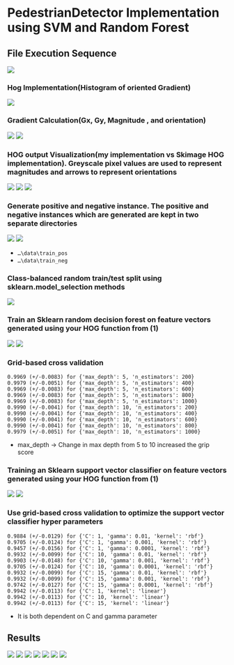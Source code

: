 # PedestrianDetector Implementation using SVM and Random Forest

## File Execution Sequence
![](data/Documentation/Image0.png)

### Hog Implementation(Histogram of oriented Gradient)
![](data/Documentation/HOGImplementaion.png)

### Gradient Calculation(Gx, Gy, Magnitude , and orientation)
![](data/Documentation/Image1.png)
![](data/Documentation/Image2.png)

### HOG output Visualization(my implementation vs Skimage HOG implementation). Greyscale pixel values are used to represent magnitudes and arrows to represent orientations
![](data/Documentation/Image3.png)
![](data/Documentation/Image4.png)
![](data/Documentation/Image5.png)
### Generate positive and negative instance. The positive and negative instances which are generated are kept in two separate directories 
![](data/Documentation/Image6.png)
![](data/Documentation/Image7_1.png)

- `…\data\train_pos`
- `…\data\train_neg`

### Class-balanced random train/test split using sklearn.model_selection methods
![](data/Documentation/Image7.png)

### Train an Sklearn random decision forest on feature vectors generated using your HOG function from (1)
![](data/Documentation/Image8.png)
![](data/Documentation/Image9.png)

### Grid-based cross validation

`0.9969 (+/-0.0083) for {'max_depth': 5, 'n_estimators': 200}`  
`0.9979 (+/-0.0051) for {'max_depth': 5, 'n_estimators': 400}`  
`0.9969 (+/-0.0083) for {'max_depth': 5, 'n_estimators': 600}`  
`0.9969 (+/-0.0083) for {'max_depth': 5, 'n_estimators': 800}`  
`0.9969 (+/-0.0083) for {'max_depth': 5, 'n_estimators': 1000}`  
`0.9990 (+/-0.0041) for {'max_depth': 10, 'n_estimators': 200}`  
`0.9990 (+/-0.0041) for {'max_depth': 10, 'n_estimators': 400}`  
`0.9990 (+/-0.0041) for {'max_depth': 10, 'n_estimators': 600}`  
`0.9990 (+/-0.0041) for {'max_depth': 10, 'n_estimators': 800}`  
`0.9979 (+/-0.0051) for {'max_depth': 10, 'n_estimators': 1000}`  
- max_depth -> Change in max depth from 5 to 10 increased the grip score  

### Training an Sklearn support vector classifier on feature vectors generated using your HOG function from (1)
![](data/Documentation/Image10.png)
![](data/Documentation/Image11.png)

### Use grid-based cross validation to optimize the support vector classifier hyper parameters

`0.9884 (+/-0.0129) for {'C': 1, 'gamma': 0.01, 'kernel': 'rbf'}`  
`0.9705 (+/-0.0124) for {'C': 1, 'gamma': 0.001, 'kernel': 'rbf'}`  
`0.9457 (+/-0.0156) for {'C': 1, 'gamma': 0.0001, 'kernel': 'rbf'}`  
`0.9932 (+/-0.0099) for {'C': 10, 'gamma': 0.01, 'kernel': 'rbf'}`  
`0.9903 (+/-0.0148) for {'C': 10, 'gamma': 0.001, 'kernel': 'rbf'}`  
`0.9705 (+/-0.0124) for {'C': 10, 'gamma': 0.0001, 'kernel': 'rbf'}`  
`0.9932 (+/-0.0099) for {'C': 15, 'gamma': 0.01, 'kernel': 'rbf'}`  
`0.9932 (+/-0.0099) for {'C': 15, 'gamma': 0.001, 'kernel': 'rbf'}`  
`0.9742 (+/-0.0127) for {'C': 15, 'gamma': 0.0001, 'kernel': 'rbf'}`  
`0.9942 (+/-0.0113) for {'C': 1, 'kernel': 'linear'}`  
`0.9942 (+/-0.0113) for {'C': 10, 'kernel': 'linear'}`  
`0.9942 (+/-0.0113) for {'C': 15, 'kernel': 'linear'}` 
- It is both dependent on C and gamma parameter 


## Results

![](data/Documentation/Image12.png)
![](data/Documentation/Image13.png)
![](data/Documentation/Image14.png)
![](data/Documentation/Image15.png)
![](data/Documentation/Image16.png)
![](data/Documentation/Image17.png)
![](data/Documentation/Image18.png)


